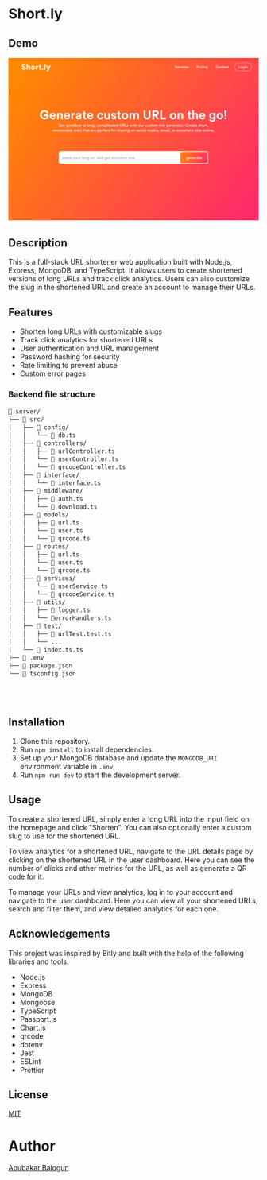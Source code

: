 # Short.ly

## Demo
![short](./client/src/assets/demo-cover.png)

## Description

This is a full-stack URL shortener web application built with Node.js, Express, MongoDB, and TypeScript. It allows users to create shortened versions of long URLs and track click analytics. Users can also customize the slug in the shortened URL and create an account to manage their URLs.

## Features

- Shorten long URLs with customizable slugs
- Track click analytics for shortened URLs
- User authentication and URL management
- Password hashing for security
- Rate limiting to prevent abuse
- Custom error pages


### Backend file structure

```
📁 server/
├── 📁 src/
│   ├── 📁 config/
│   │   └── 📄 db.ts
│   ├── 📁 controllers/
│   │   ├── 📄 urlController.ts
│   │   └── 📄 userController.ts
│   │   └── 📄 qrcodeController.ts
│   ├── 📁 interface/
│   │   └── 📄 interface.ts
│   ├── 📁 middleware/
│   │   ├── 📄 auth.ts
│   │   └── 📄 download.ts
│   ├── 📁 models/
│   │   ├── 📄 url.ts
│   │   └── 📄 user.ts
│   │   └── 📄 qrcode.ts
│   ├── 📁 routes/
│   │   ├── 📄 url.ts
│   │   └── 📄 user.ts
│   │   └── 📄 qrcode.ts
│   ├── 📁 services/
│   │   └── 📄 userService.ts
│   │   └── 📄 qrcodeService.ts
│   ├── 📁 utils/
│   │   ├── 📄 logger.ts
│   │   └── 📄errorHandlers.ts  
│   ├── 📁 test/
│   │   ├── 📄 urlTest.test.ts
│   │   └── ... 
│   └── 📄 index.ts.ts
├── 📄 .env
├── 📄 package.json
└── 📄 tsconfig.json




```
<!-- ## Demo

<div align="center">  
<img src="./assets/react.svg" alt="shorly">
</div> -->

## Installation

1. Clone this repository.
2. Run `npm install` to install dependencies.
3. Set up your MongoDB database and update the `MONGODB_URI` environment variable in `.env`.
4. Run `npm run dev` to start the development server.

## Usage

To create a shortened URL, simply enter a long URL into the input field on the homepage and click "Shorten". You can also optionally enter a custom slug to use for the shortened URL.

To view analytics for a shortened URL, navigate to the URL details page by clicking on the shortened URL in the user dashboard. Here you can see the number of clicks and other metrics for the URL, as well as generate a QR code for it.

To manage your URLs and view analytics, log in to your account and navigate to the user dashboard. Here you can view all your shortened URLs, search and filter them, and view detailed analytics for each one.


## Acknowledgements

This project was inspired by Bitly and built with the help of the following libraries and tools:

- Node.js
- Express
- MongoDB
- Mongoose
- TypeScript
- Passport.js
- Chart.js
- qrcode
- dotenv
- Jest
- ESLint
- Prettier

## License

[MIT](./LICENSE)

# Author

[Abubakar Balogun](https://github.com/abubalo)
